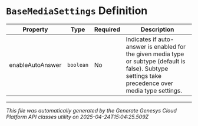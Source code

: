 # `BaseMediaSettings` Definition

| Property | Type | Required | Description |
|----------|------|----------|-------------|
| enableAutoAnswer | `boolean` | No | Indicates if auto-answer is enabled for the given media type or subtype (default is false).  Subtype settings take precedence over media type settings. |

---

*This file was automatically generated by the Generate Genesys Cloud Platform API classes utility on 2025-04-24T15:04:25.509Z*